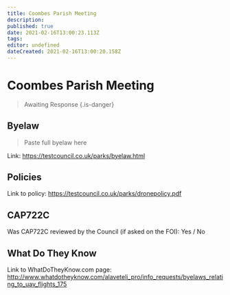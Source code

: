 ```yaml
---
title: Coombes Parish Meeting
description: 
published: true
date: 2021-02-16T13:00:23.113Z
tags: 
editor: undefined
dateCreated: 2021-02-16T13:00:20.158Z
---
```


# Coombes Parish Meeting
>  Awaiting Response
> {.is-danger}

## Byelaw
> Paste full byelaw here

Link:
https://testcouncil.co.uk/parks/byelaw.html

## Policies
Link to policy:
https://testcouncil.co.uk/parks/dronepolicy.pdf

## CAP722C

Was CAP722C reviewed by the Council (if asked on the FOI): Yes / No

## What Do They Know

Link to WhatDoTheyKnow.com page:
http://www.whatdotheyknow.com/alaveteli_pro/info_requests/byelaws_relating_to_uav_flights_175

